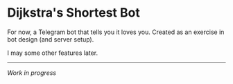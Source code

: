 # Dijkstra's Shortest Bot

For now, a Telegram bot that tells you it loves you. Created as an exercise in bot design (and server setup).

I may some other features later.
 
---
_Work in progress_
